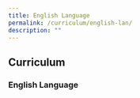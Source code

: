 ```yaml
---
title: English Language
permalink: /curriculum/english-lan/
description: ""
---
```

## Curriculum

### English Language

